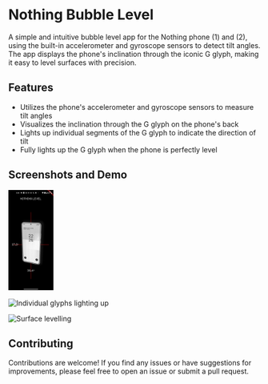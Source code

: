 # Nothing Bubble Level

A simple and intuitive bubble level app for the Nothing phone (1) and (2), using the built-in accelerometer and gyroscope sensors to detect tilt angles. The app displays the phone's inclination through the iconic G glyph, making it easy to level surfaces with precision.

## Features

- Utilizes the phone's accelerometer and gyroscope sensors to measure tilt angles
- Visualizes the inclination through the G glyph on the phone's back
- Lights up individual segments of the G glyph to indicate the direction of tilt
- Fully lights up the G glyph when the phone is perfectly level

## Screenshots and Demo

<img src="https://github.com/gawdam/nothingGyro/blob/main/app_screenshot.jpeg" height="200">

![Individual glyphs lighting up](individual_glyphs.gif)

![Surface levelling](surface_levelling.gif)

## Contributing
Contributions are welcome! If you find any issues or have suggestions for improvements, please feel free to open an issue or submit a pull request.


